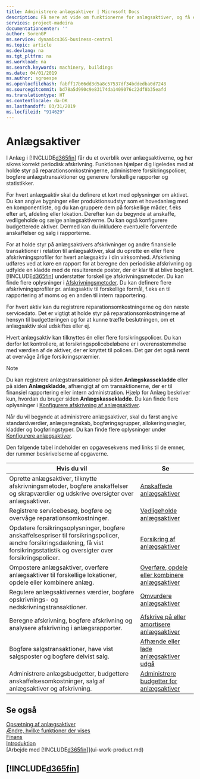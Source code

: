 ```yaml
---
title: Administrere anlægsaktiver | Microsoft Docs
description: Få mere at vide om funktionerne for anlægsaktiver, og få et overblik over, hvordan du arbejder med anlægsaktiver.
services: project-madeira
documentationcenter: ''
author: SorenGP
ms.service: dynamics365-business-central
ms.topic: article
ms.devlang: na
ms.tgt_pltfrm: na
ms.workload: na
ms.search.keywords: machinery, buildings
ms.date: 04/01/2019
ms.author: sgroespe
ms.openlocfilehash: fabff17b66dd3d5a8c57537df34bddedba0d7248
ms.sourcegitcommit: bd78a5d990c9e83174da1409076c22df8b35eafd
ms.translationtype: HT
ms.contentlocale: da-DK
ms.lasthandoff: 03/31/2019
ms.locfileid: "914629"
---
```

# <a name="fixed-assets"></a>Anlægsaktiver
I Anlæg i [!INCLUDE[d365fin](includes/d365fin_md.md)] får du et overblik over anlægsaktiverne, og her sikres korrekt periodisk afskrivning. Funktionen hjælper dig ligeledes med at holde styr på reparationsomkostningerne, administrere forsikringspolicer, bogføre anlægstransaktioner og generere forskellige rapporter og statistikker.

For hvert anlægsaktiv skal du definere et kort med oplysninger om aktivet. Du kan angive bygninger eller produktionsudstyr som et hovedanlæg med en komponentliste, og du kan gruppere dem på forskellige måder, f.eks efter art, afdeling eller lokation. Derefter kan du begynde at anskaffe, vedligeholde og sælge anlægsaktiverne. Du kan også konfigurere budgetterede aktiver. Dermed kan du inkludere eventuelle forventede anskaffelser og salg i rapporterne.

For at holde styr på anlægsaktivers afskrivninger og andre finansielle transaktioner i relation til anlægsaktiver, skal du oprette en eller flere afskrivningsprofiler for hvert anlægsaktiv i din virksomhed. Afskrivning udføres ved at køre en rapport for at beregne den periodiske afskrivning og udfylde en kladde med de resulterende poster, der er klar til at blive bogført. [!INCLUDE[d365fin](includes/d365fin_md.md)] understøtter forskellige afskrivningsmetoder. Du kan finde flere oplysninger i [Afskrivningsmetoder](fa-depreciation-methods.md). Du kan definere flere afskrivningsprofiler pr. anlægsaktiv til forskellige formål, f.eks en til rapportering af moms og en anden til intern rapportering.

For hvert aktiv kan du registrere reparationsomkostningerne og den næste servicedato. Det er vigtigt at holde styr på reparationsomkostningerne af hensyn til budgetteringen og for at kunne træffe beslutningen, om et anlægsaktiv skal udskiftes eller ej.

Hvert anlægsaktiv kan tilknyttes én eller flere forsikringspolicer. Du kan derfor let kontrollere, at forsikringspolicebeløbene er i overensstemmelse med værdien af de aktiver, der er knyttet til policen. Det gør det også nemt at overvåge årlige forsikringspræmier.

> [!NOTE]  
>   Du kan registrere anlægstransaktioner på siden **Anlægskassekladde** eller på siden **Anlægskladde**, afhængigt af om transaktionerne, der er til finansiel rapportering eller intern administration. Hjælp for Anlæg beskriver kun, hvordan du bruger siden **Anlægskassekladde**. Du kan finde flere oplysninger i [Konfigurere afskrivning af anlægsaktiver](fa-how-setup-depreciation.md).

Når du vil begynde at administrere anlægsaktiver, skal du først angive standardværdier, anlægsregnskab, bogføringsgrupper, allokeringsnøgler, kladder og bogføringstyper. Du kan finde flere oplysninger under [Konfigurere anlægsaktiver](fa-setup.md).

Den følgende tabel indeholder en opgavesekvens med links til de emner, der rummer beskrivelserne af opgaverne.

| Hvis du vil | Se |
| --- | --- |
| Oprette anlægsaktiver, tilknytte afskrivningsmetoder, bogføre anskaffelser og skrapværdier og udskrive oversigter over anlægsaktiver. |[Anskaffede anlægsaktiver](fa-how-acquire.md) |
| Registrere servicebesøg, bogføre og overvåge reparationsomkostninger. |[Vedligeholde anlægsaktiver](fa-how-maintain.md) |
| Opdatere forsikringsoplysninger, bogføre anskaffelsespriser til forsikringspolicer, ændre forsikringsdækning, få vist forsikringsstatistik og oversigter over forsikringspolicer. |[Forsikring af anlægsaktiver](fa-how-insure.md) |
| Ompostere anlægsaktiver, overføre anlægsaktiver til forskellige lokationer, opdele eller kombinere anlæg. |[Overføre, opdele eller kombinere anlægsaktiver](fa-how-trans-split-combine.md) |
| Regulere anlægsaktivernes værdier, bogføre opskrivnings- og nedskrivningstransaktioner. |[Omvurdere anlægsaktiver](fa-how-revalue.md) |
| Beregne afskrivning, bogføre afskrivning og analysere afskrivning i anlægsrapporter. |[Afskrive på eller amortisere anlægsaktiver](fa-how-depreciate-amortize.md) |
| Bogføre salgstransaktioner, have vist salgsposter og bogføre delvist salg. |[Afhænde eller lade anlægsaktiver udgå](fa-how-dispose-retire.md) |
| Administrere anlægsbudgetter, budgettere anskaffelsesomkostninger, salg af anlægsaktiver og afskrivning. |[Administrere budgetter for anlægsaktiver](fa-how-manage-budgets.md) |

## <a name="see-also"></a>Se også
[Opsætning af anlægsaktiver](fa-setup.md)  
[Ændre, hvilke funktioner der vises](ui-experiences.md)  
[Finans](finance.md)  
[Introduktion](product-get-started.md)  
[Arbejde med [!INCLUDE[d365fin](includes/d365fin_md.md)]](ui-work-product.md)

## [!INCLUDE[d365fin](includes/free_trial_md.md)]  
 
